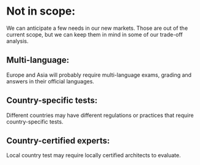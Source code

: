 # Not in scope:

We can anticipate a few needs in our new markets.
Those are out of the current scope, but we can keep them in mind in some of our trade-off analysis. 

## Multi-language:

Europe and Asia will probably require multi-language exams, grading and answers in their official languages.

## Country-specific tests:

Different countries may have different regulations or practices that require country-specific tests.

## Country-certified experts:

Local country test may require locally certified architects to evaluate. 
